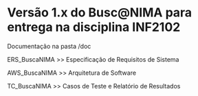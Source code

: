 # Versão 1.x do Busc@NIMA para entrega na disciplina INF2102

Documentação na pasta /doc

ERS_BuscaNIMA       >>  Especificação de Requisitos de Sistema

AWS_BuscaNIMA       >>  Arquitetura de Software

TC_BuscaNIMA       >>  Casos de Teste e Relatório de Resultados

